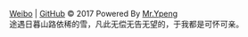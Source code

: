 [Weibo](http://www.weibo.com/3941290735/) | [GitHub](https://github.com/weiyunpeng) © 2017 Powered By [Mr.Ypeng](http://weiyunpeng.github.io/wei/?about.md)  
途遇日暮山路依稀的雪，凡此无偿无告无望的，于我都是可怀可亲。